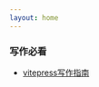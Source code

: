 ```yaml
---
layout: home
---
```

<script setup>
  import CreateMDFileVue from './components/createMDFile/index.vue'
</script>
### 写作必看 
 - [vitepress写作指南](https://vitepress.dev/zh/guide/markdown)
<CreateMDFileVue />